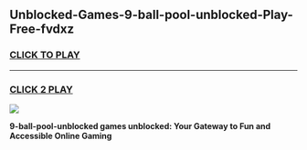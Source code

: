 
## Unblocked-Games-9-ball-pool-unblocked-Play-Free-fvdxz
<h3>
<a href="https://premium76.site?title=9-ball-pool-unblocked&ref=18A1">CLICK TO PLAY</a></h3>
<hr>

<h3>
<a href="https://premium76.site?title=9-ball-pool-unblocked&ref=18A1">CLICK 2 PLAY</a>
  
</h3>

<a href="https://premium76.site?title=9-ball-pool-unblocked&ref=18A1"><img src="https://clearcache.store/games.png"></a>


**9-ball-pool-unblocked games unblocked: Your Gateway to Fun and Accessible Online Gaming**
